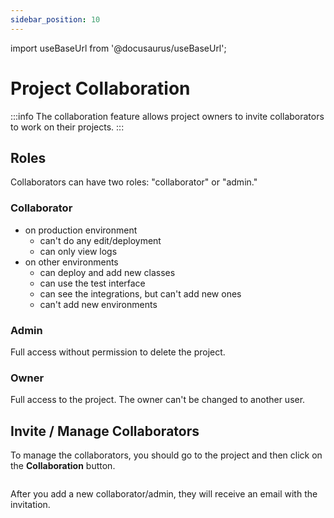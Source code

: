 ```yaml
---
sidebar_position: 10
---
```


import useBaseUrl from '@docusaurus/useBaseUrl';

# Project Collaboration

:::info
The collaboration feature allows project owners to invite collaborators to
work on their projects.
:::

## Roles

Collaborators can have two roles: "collaborator" or "admin."

### Collaborator

- on production environment
  - can't do any edit/deployment
  - can only view logs
- on other environments
  - can deploy and add new classes
  - can use the test interface
  - can see the integrations, but can't add new ones
  - can't add new environments

### Admin

Full access without permission to delete the project.

### Owner

Full access to the project. The owner can't be changed to another user.

## Invite / Manage Collaborators

To manage the collaborators, you should go to the project and then click on the **Collaboration** button.

<figure style={{textAlign:"center", marginLeft:"0"}}><img style={{cursor:"pointer"}} src={useBaseUrl("/img/Screenshot 2023-12-13 at 13.05.38.webp")} alt=""/><figcaption></figcaption></figure>

After you add a new collaborator/admin, they will receive an email with the invitation.
